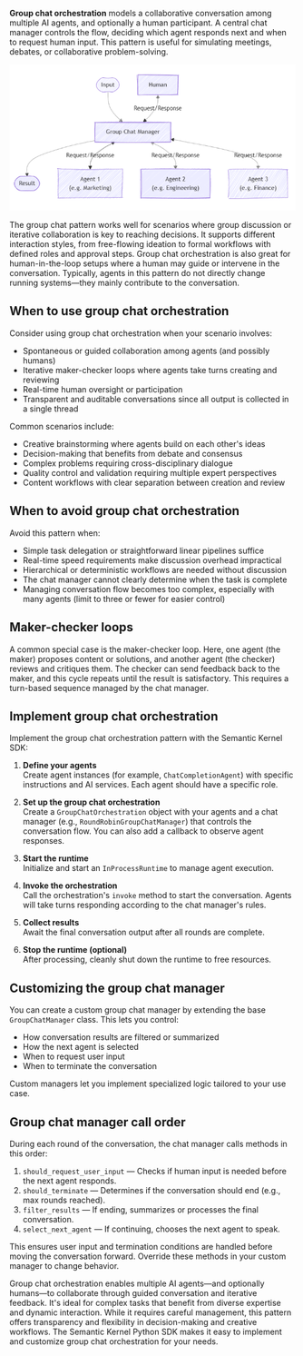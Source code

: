 **Group chat orchestration** models a collaborative conversation among multiple AI agents, and optionally a human participant. A central chat manager controls the flow, deciding which agent responds next and when to request human input. This pattern is useful for simulating meetings, debates, or collaborative problem-solving.

![Diagram that shows group chat orchestration where multiple agents participate in a managed conversation. A central chat manager coordinates the discussion flow.](../media/multi-agent-group-chat.png)

The group chat pattern works well for scenarios where group discussion or iterative collaboration is key to reaching decisions. It supports different interaction styles, from free-flowing ideation to formal workflows with defined roles and approval steps. Group chat orchestration is also great for human-in-the-loop setups where a human may guide or intervene in the conversation. Typically, agents in this pattern do not directly change running systems—they mainly contribute to the conversation.

## When to use group chat orchestration

Consider using group chat orchestration when your scenario involves:

- Spontaneous or guided collaboration among agents (and possibly humans)  
- Iterative maker-checker loops where agents take turns creating and reviewing  
- Real-time human oversight or participation  
- Transparent and auditable conversations since all output is collected in a single thread

Common scenarios include:

- Creative brainstorming where agents build on each other's ideas  
- Decision-making that benefits from debate and consensus  
- Complex problems requiring cross-disciplinary dialogue  
- Quality control and validation requiring multiple expert perspectives  
- Content workflows with clear separation between creation and review

## When to avoid group chat orchestration

Avoid this pattern when:

- Simple task delegation or straightforward linear pipelines suffice  
- Real-time speed requirements make discussion overhead impractical  
- Hierarchical or deterministic workflows are needed without discussion  
- The chat manager cannot clearly determine when the task is complete  
- Managing conversation flow becomes too complex, especially with many agents (limit to three or fewer for easier control)

## Maker-checker loops

A common special case is the maker-checker loop. Here, one agent (the maker) proposes content or solutions, and another agent (the checker) reviews and critiques them. The checker can send feedback back to the maker, and this cycle repeats until the result is satisfactory. This requires a turn-based sequence managed by the chat manager.

## Implement group chat orchestration

Implement the group chat orchestration pattern with the Semantic Kernel SDK:

1. **Define your agents**  
   Create agent instances (for example, `ChatCompletionAgent`) with specific instructions and AI services. Each agent should have a specific role.

2. **Set up the group chat orchestration**  
   Create a `GroupChatOrchestration` object with your agents and a chat manager (e.g., `RoundRobinGroupChatManager`) that controls the conversation flow. You can also add a callback to observe agent responses.

3. **Start the runtime**  
   Initialize and start an `InProcessRuntime` to manage agent execution.

4. **Invoke the orchestration**  
   Call the orchestration's `invoke` method to start the conversation. Agents will take turns responding according to the chat manager's rules.

5. **Collect results**  
   Await the final conversation output after all rounds are complete.

6. **Stop the runtime (optional)**  
   After processing, cleanly shut down the runtime to free resources.

## Customizing the group chat manager

You can create a custom group chat manager by extending the base `GroupChatManager` class. This lets you control:

- How conversation results are filtered or summarized  
- How the next agent is selected  
- When to request user input  
- When to terminate the conversation

Custom managers let you implement specialized logic tailored to your use case.

## Group chat manager call order

During each round of the conversation, the chat manager calls methods in this order:

1. `should_request_user_input` — Checks if human input is needed before the next agent responds.  
1. `should_terminate` — Determines if the conversation should end (e.g., max rounds reached).  
1. `filter_results` — If ending, summarizes or processes the final conversation.  
1. `select_next_agent` — If continuing, chooses the next agent to speak.

This ensures user input and termination conditions are handled before moving the conversation forward. Override these methods in your custom manager to change behavior.

Group chat orchestration enables multiple AI agents—and optionally humans—to collaborate through guided conversation and iterative feedback. It's ideal for complex tasks that benefit from diverse expertise and dynamic interaction. While it requires careful management, this pattern offers transparency and flexibility in decision-making and creative workflows. The Semantic Kernel Python SDK makes it easy to implement and customize group chat orchestration for your needs.